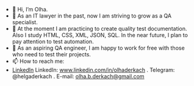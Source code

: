 - 👋 Hi, I’m Olha.
- 👀 As an IT lawyer in the past, now I am striving to grow as a QA specialist.
- 🌱 At the moment I am practicing to create quality test documentation. Also I study HTML, CSS, XML, JSON, SQL. In the near future, I plan to pay attention to test automation.
- 💞️ As an aspiring QA engineer, I am happy to work for free with those who need to test their projects.
- 📫 How to reach me:
- <a href="http://www.linkedin.com/in/olhaderkach">LinkedIn</a>
LinkedIn: www.linkedin.com/in/olhaderkach .
Telegram: @helgaderkach .
E-mail: olha.b.derkach@gmail.com

<!---
OlhaDerkach/OlhaDerkach is a ✨ special ✨ repository because its `README.md` (this file) appears on your GitHub profile.
You can click the Preview link to take a look at your changes.
--->

